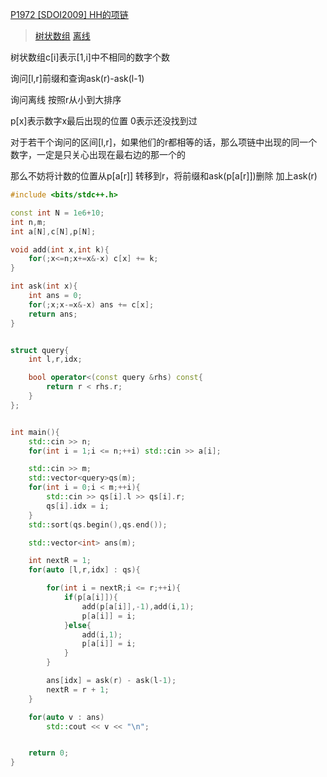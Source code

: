[P1972 [SDOI2009] HH的项链](https://www.luogu.com.cn/problem/P1972)

> [树状数组](https://github.com/GongNanyue/ProblemSolve/blob/main/%E6%95%B0%E6%8D%AE%E7%BB%93%E6%9E%84/%E6%A0%91%E7%8A%B6%E6%95%B0%E7%BB%84.md)
> [离线](https://github.com/GongNanyue/ProblemSolve/tree/main/%E6%9D%82%E9%A1%B9/%E7%A6%BB%E7%BA%BF%E7%AE%97%E6%B3%95)

树状数组c[i]表示[1,i]中不相同的数字个数

询问[l,r]前缀和查询ask(r)-ask(l-1)

询问离线 按照r从小到大排序

p[x]表示数字x最后出现的位置 0表示还没找到过

对于若干个询问的区间[l,r]，如果他们的r都相等的话，那么项链中出现的同一个数字，一定是只关心出现在最右边的那一个的

那么不妨将计数的位置从p[a[r]] 转移到r，将前缀和ask(p[a[r]])删除 加上ask(r)

```cpp
#include <bits/stdc++.h>

const int N = 1e6+10;
int n,m;
int a[N],c[N],p[N];

void add(int x,int k){
    for(;x<=n;x+=x&-x) c[x] += k;
}

int ask(int x){
    int ans = 0;
    for(;x;x-=x&-x) ans += c[x];
    return ans;
}


struct query{
    int l,r,idx;

    bool operator<(const query &rhs) const{
        return r < rhs.r;
    }
};


int main(){
    std::cin >> n;
    for(int i = 1;i <= n;++i) std::cin >> a[i];

    std::cin >> m;
    std::vector<query>qs(m);
    for(int i = 0;i < m;++i){
        std::cin >> qs[i].l >> qs[i].r;
        qs[i].idx = i;
    }
    std::sort(qs.begin(),qs.end());

    std::vector<int> ans(m);

    int nextR = 1;
    for(auto [l,r,idx] : qs){

        for(int i = nextR;i <= r;++i){
            if(p[a[i]]){
                add(p[a[i]],-1),add(i,1);
                p[a[i]] = i;
            }else{
                add(i,1);
                p[a[i]] = i;
            }
        }

        ans[idx] = ask(r) - ask(l-1);
        nextR = r + 1;
    }

    for(auto v : ans)
        std::cout << v << "\n";


    return 0;
}
```
